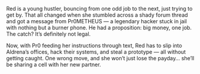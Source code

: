 Red is a young hustler, bouncing from one odd job to the next, just trying to get by. That all changed when she stumbled across a shady forum thread and got a message from Pr0METHEUS — a legendary hacker stuck in jail with nothing but a burner phone. He had a proposition: big money, one job. The catch? It’s definitely not legal.

Now, with Pr0 feeding her instructions through text, Red has to slip into Aldrena’s offices, hack their systems, and steal a prototype — all without getting caught. One wrong move, and she won’t just lose the payday… she’ll be sharing a cell with her new partner.